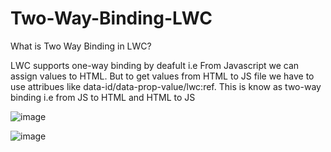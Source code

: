 # Two-Way-Binding-LWC
What is Two Way Binding in LWC?

LWC supports one-way binding by deafult i.e From Javascript we can assign values to HTML.
But to get values from HTML to JS file we have to use attribues like data-id/data-prop-value/lwc:ref.
This is know as two-way binding i.e from JS to HTML and HTML to JS


![image](https://user-images.githubusercontent.com/43552295/230909513-f9f6f4fe-8a94-4589-be76-36401c8245e7.png)

![image](https://user-images.githubusercontent.com/43552295/230909557-ec2108a3-beb6-4ff8-9cb5-8b870aef3d3c.png)

